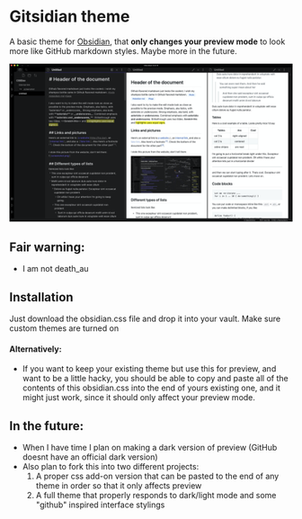 # Gitsidian theme
A basic theme for [Obsidian](https://obsidian.md), that **only changes your preview mode** to look more like GitHub markdown styles. Maybe more in the future.

![showcase](showcase.png)

## Fair warning:
- I am not death_au

## Installation
Just download the obsidian.css file and drop it into your vault. Make sure custom themes are turned on

#### Alternatively:
- If you want to keep your existing theme but use this for preview, and want to be a little hacky, you should be able to copy and paste all of the contents of this obsidian.css into the end of yours existing one, and it might just work, since it should only affect your preview mode.

## In the future:
- When I have time I plan on making a dark version of preview (GitHub doesnt have an official dark version)
- Also plan to fork this into two different projects:
	1. A proper css add-on version that can be pasted to the end of any theme in order so that it only affects preview
	2. A full theme that properly responds to dark/light mode and some "github" inspired interface stylings
